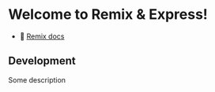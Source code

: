 # Welcome to Remix & Express!

- 📖 [Remix docs](https://remix.run/docs)

## Development

Some description
